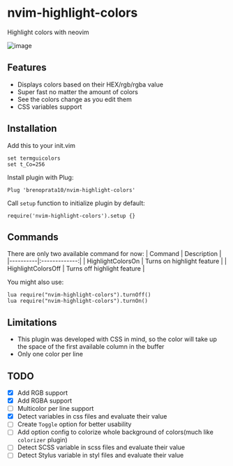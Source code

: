 # nvim-highlight-colors
Highlight colors with neovim

![image](https://user-images.githubusercontent.com/26099427/179988116-ff24d0a7-084d-403f-bca8-63dd7bb08fed.png)

## Features
- Displays colors based on their HEX/rgb/rgba value
- Super fast no matter the amount of colors
- See the colors change as you edit them
- CSS variables support

## Installation
Add this to your init.vim
```
set termguicolors
set t_Co=256
```

Install plugin with Plug:
```
Plug 'brenoprata10/nvim-highlight-colors'
```

Call `setup` function to initialize plugin by default:
```
require('nvim-highlight-colors').setup {}
```

## Commands
There are only two available command for now:
| Command   |      Description      |
|----------|:-------------:|
| HighlightColorsOn |  Turns on highlight feature |
| HighlightColorsOff |    Turns off highlight feature   |

You might also use:
```
lua require("nvim-highlight-colors").turnOff()
lua require("nvim-highlight-colors").turnOn()
```

## Limitations
- This plugin was developed with CSS in mind, so the color will take up the space of the first available column in the buffer
- Only one color per line

## TODO
- [X] Add RGB support
- [X] Add RGBA support
- [ ] Multicolor per line support
- [X] Detect variables in css files and evaluate their value
- [ ] Create `Toggle` option for better usability
- [ ] Add option config to colorize whole background of colors(much like `colorizer` plugin)
- [ ] Detect SCSS variable in scss files and evaluate their value
- [ ] Detect Stylus variable in styl files and evaluate their value
